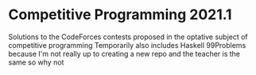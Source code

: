 # Competitive Programming 2021.1
Solutions to the CodeForces contests proposed in the optative subject of competitive programming
Temporarily also includes Haskell 99Problems because I'm not really up to creating a new repo and the teacher is the same so why not
